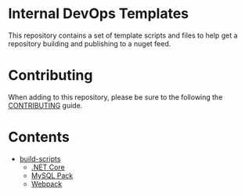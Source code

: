 # Internal DevOps Templates
This repository contains a set of template scripts and files to help get a repository building and publishing to a nuget feed.

# Contributing
When adding to this repository, please be sure to the following the [CONTRIBUTING](CONTRIBUTING.md) guide.

# Contents
* [build-scripts](build-scripts/README.md)
    * [.NET Core](build-scripts/dotnet-core/README.md)
    * [MySQL Pack](buildscripts/mysql-pack/README.md)
    * [Webpack](build-scripts/webpack/README.md)